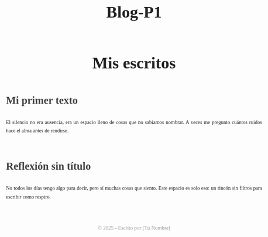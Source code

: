 # Blog-P1
<!DOCTYPE html>
<html lang="es">
<head>
  <meta charset="UTF-8" />
  <meta name="viewport" content="width=device-width, initial-scale=1.0"/>
  <title>Mis escritos</title>
  <style>
    body {
      font-family: Georgia, serif;
      background-color: #fdfdfd;
      color: #222;
      max-width: 700px;
      margin: 40px auto;
      padding: 20px;
      line-height: 1.7;
    }
    h1 {
      text-align: center;
      font-size: 2.8rem;
    }
    article {
      margin-bottom: 60px;
    }
    h2 {
      margin-top: 40px;
      font-size: 1.8rem;
      color: #444;
    }
    p {
      text-align: justify;
    }
    footer {
      text-align: center;
      margin-top: 50px;
      font-size: 0.9rem;
      color: #999;
    }
  </style>
</head>
<body>

  <h1>Mis escritos</h1>

  <article>
    <h2>Mi primer texto</h2>
    <p>
      El silencio no era ausencia, era un espacio lleno de cosas que no sabíamos nombrar.  
      A veces me pregunto cuántos ruidos hace el alma antes de rendirse.
    </p>
  </article>

  <article>
    <h2>Reflexión sin título</h2>
    <p>
      No todos los días tengo algo para decir, pero sí muchas cosas que siento.  
      Este espacio es solo eso: un rincón sin filtros para escribir como respiro.
    </p>
  </article>

  <footer>
    © 2025 - Escrito por [Tu Nombre]
  </footer>

</body>
</html>
